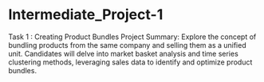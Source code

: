 # Intermediate_Project-1
Task 1 : Creating Product Bundles Project Summary: Explore the concept of bundling products from the same company and selling them as a unified unit. Candidates will delve into market basket analysis and time series clustering methods, leveraging sales data to identify and optimize product bundles.
